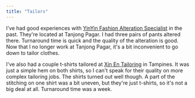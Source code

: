 ```yaml
---
title: "Tailors"
---
```


I've had good experiences with [YinYin Fashion Alteration
Specialist](https://goo.gl/maps/5Di7ugBGnoP2xpgNA) in the past. They're located
at Tanjong Pagar. I had three pairs of pants altered there. Turnaround time is
quick and the quality of the alteration is good. Now that I no longer work at
Tanjong Pagar, it's a bit inconvenient to go down to tailor clothes.

I've also had a couple t-shirts tailored at [Xin En
Tailoring](https://goo.gl/maps/NhwDjwt1CYftKqnP9) in Tampines. It was just a
simple hem on both shirts, so I can't speak for their quality on more complex
tailoring jobs. The shirts turned out well though. A part of the stitching on
one shirt was a bit uneven, but they're just t-shirts, so it's not a big deal
at all. Turnaround time was a week.
